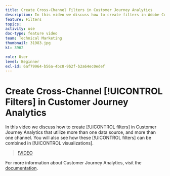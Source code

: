 ```yaml
---
title: Create Cross-Channel Filters in Customer Journey Analytics
description: In this video we discuss how to create filters in Adobe Customer Journey Analytics that utilize more than one data source, and more than one channel. You will also see how these filters can be combined in visualizations.
feature: Filters
topics: 
activity: use
doc-type: feature video
team: Technical Marketing
thumbnail: 31983.jpg
kt: 3962

role: User
level: Beginner
exl-id: 6af79964-b56a-4bc8-9b2f-b2a64ec0edef
---
```

# Create Cross-Channel [!UICONTROL Filters] in Customer Journey Analytics

In this video we discuss how to create [!UICONTROL filters] in Customer Journey Analytics that utilize more than one data source, and more than one channel. You will also see how these [!UICONTROL filters] can be combined in [!UICONTROL visualizations].

>[!VIDEO](https://video.tv.adobe.com/v/31983/?quality=12)

For more information about Customer Journey Analytics, visit the [documentation](https://docs.adobe.com/content/help/en/analytics-platform/using/cja-landing.html).
